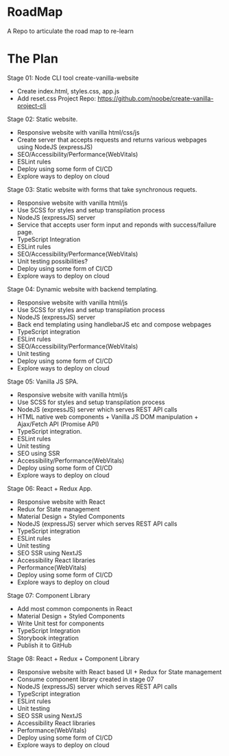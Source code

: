 # RoadMap
A Repo to articulate the road map to re-learn

# The Plan
Stage 01: Node CLI tool create-vanilla-website
- Create index.html, styles.css, app.js
- Add reset.css
Project Repo: https://github.com/noobe/create-vanilla-project-cli

Stage 02: Static website.
- Responsive website with vanilla html/css/js
- Create server that accepts requests and returns various webpages using NodeJS (expressJS)
- SEO/Accessibility/Performance(WebVitals)
- ESLint rules
- Deploy using some form of CI/CD
- Explore ways to deploy on cloud

Stage 03: Static website with forms that take synchronous requets.
- Responsive website with vanilla html/js
- Use SCSS for styles and setup transpilation process
- NodeJS (expressJS) server
- Service that accepts user form input and reponds with success/failure page.
- TypeScript Integration
- ESLint rules
- SEO/Accessibility/Performance(WebVitals)
- Unit testing possibilities?
- Deploy using some form of CI/CD
- Explore ways to deploy on cloud

Stage 04: Dynamic website with backend templating.
- Responsive website with vanilla html/js
- Use SCSS for styles and setup transpilation process
- NodeJS (expressJS) server
- Back end templating using handlebarJS etc and compose webpages
- TypeScript integration
- ESLint rules
- SEO/Accessibility/Performance(WebVitals)
- Unit testing
- Deploy using some form of CI/CD
- Explore ways to deploy on cloud

Stage 05: Vanilla JS SPA.
- Responsive website with vanilla html/js
- Use SCSS for styles and setup transpilation process
- NodeJS (expressJS) server which serves REST API calls
- HTML native web components + Vanilla JS DOM manipulation + Ajax/Fetch API (Promise API)
- TypeScript integration.
- ESLint rules
- Unit testing
- SEO using SSR
- Accessibility/Performance(WebVitals)
- Deploy using some form of CI/CD
- Explore ways to deploy on cloud

Stage 06: React + Redux App.
- Responsive website with React
- Redux for State management
- Material Design + Styled Components
- NodeJS (expressJS) server which serves REST API calls
- TypeScript integration
- ESLint rules
- Unit testing
- SEO SSR using NextJS
- Accessibility React libraries
- Performance(WebVitals)
- Deploy using some form of CI/CD
- Explore ways to deploy on cloud

Stage 07: Component Library
- Add most common components in React
- Material Design + Styled Components
- Write Unit test for components
- TypeScript Integration
- Storybook integration
- Publish it to GitHub

Stage 08: React + Redux + Component Library
- Responsive website with React based UI + Redux for State management
- Consume component library created in stage 07
- NodeJS (expressJS) server which serves REST API calls
- TypeScript integration
- ESLint rules
- Unit testing
- SEO SSR using NextJS
- Accessibility React libraries
- Performance(WebVitals)
- Deploy using some form of CI/CD
- Explore ways to deploy on cloud
